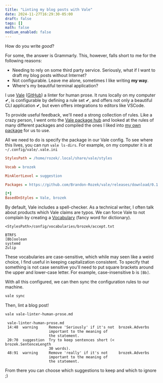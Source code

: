 ```yaml
---
title: "Linting my blog posts with Vale"
date: 2024-11-27T16:29:30-05:00
draft: false
tags: []
math: false
medium_enabled: false
---
```


How do you write *good*?

For some, the answer is Grammarly. This, however, falls short to me for the following reasons:

- Needing to rely on some third party service. Seriously, what if I want to draft my blog posts without Internet?
- Not configurable. Leave me alone, sometimes I like writing **my way**.
- Where's my beautiful terminal application?

I use [Vale](https://vale.sh/) ([GitHub](https://github.com/errata-ai/vale)) a linter for human prose. It runs locally on my computer ✔, is configurable by defining a rule set ✔, and offers not only a beautiful CLI application ✔, but even offers integrations to editors like VSCode.

To provide useful feedback, we'll need a strong collection of rules. Like a crazy person, I went onto the [Vale package hub](https://vale.sh/hub/) and looked at the rules of many different packages and compiled the ones I liked into [my own package](https://github.com/brandon-rozek/vale) for us to use.

All we need to do is specify the package in our Vale config. To see where this lives, you can run `vale ls-dirs`. For example, on my computer it is at `~/.config/vale/.vale.ini`

```ini
StylesPath = /home/rozek/.local/share/vale/styles

Vocab = brozek

MinAlertLevel = suggestion

Packages = https://github.com/Brandon-Rozek/vale/releases/download/0.1.0/brozek.zip

[*]
BasedOnStyles = Vale, brozek
```

By default, Vale includes a spell-checker. As a technical writer, I often talk about products which Vale claims are typos. We can force Vale to not complain by creating a [Vocabulary](https://vale.sh/docs/topics/vocab/) (fancy word for dictionary).

`<StylesPath>/config/vocabularies/brozek/accept.txt`

```
BTRFS
[Bb]oolean
systemd
Zulip
```

These vocabularies are case-sensitive, which while may seen like a weird choice, I find useful in keeping capitalization consistent. To specify that something is not case sensitive you'll need to put square brackets around the upper and lower-case letter. For example, case-insensitive b is `[Bb]`.

With all this configured, we can then sync the configuration rules to our machine.

```bash
vale sync
```

Then, lint a blog post!

```bash
vale vale-linter-human-prose.md
```

```
 vale-linter-human-prose.md
 14:48  warning     Remove 'Seriously' if it's not  brozek.Adverbs
                    important to the meaning of
                    the statement.
 20:70  suggestion  Try to keep sentences short (<  brozek.SentenceLength
                    30 words).
 48:91  warning     Remove 'really' if it's not     brozek.Adverbs
                    important to the meaning of
                    the statement.
```

From there you can choose which suggestions to keep and which to ignore ;)

